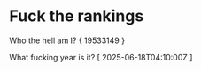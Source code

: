 # Fuck the rankings

Who the hell am I?
{ 19533149 }

What fucking year is it?
[ 2025-06-18T04:10:00Z ]
